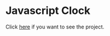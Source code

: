 # Javascript Clock

Click [here](https://codepen.io/xEfeHD/pen/oNpdrLK) if you want to see the  project.
